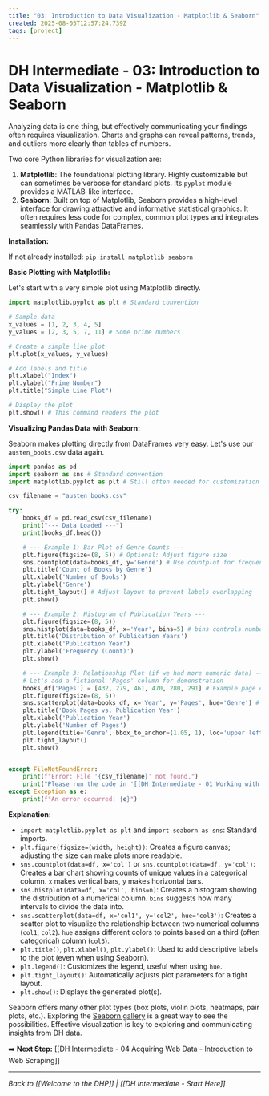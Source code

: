 ```yaml
---
title: "03: Introduction to Data Visualization - Matplotlib & Seaborn"
created: 2025-08-05T12:57:24.739Z
tags: [project]
---
```

# DH Intermediate - 03: Introduction to Data Visualization - Matplotlib & Seaborn

Analyzing data is one thing, but effectively communicating your findings often requires visualization. Charts and graphs can reveal patterns, trends, and outliers more clearly than tables of numbers.

Two core Python libraries for visualization are:

1.  **Matplotlib**: The foundational plotting library. Highly customizable but can sometimes be verbose for standard plots. Its `pyplot` module provides a MATLAB-like interface.
2.  **Seaborn**: Built on top of Matplotlib, Seaborn provides a high-level interface for drawing attractive and informative statistical graphics. It often requires less code for complex, common plot types and integrates seamlessly with Pandas DataFrames.

**Installation:**

If not already installed:
`pip install matplotlib seaborn`

**Basic Plotting with Matplotlib:**

Let's start with a very simple plot using Matplotlib directly.

```python
import matplotlib.pyplot as plt # Standard convention

# Sample data
x_values = [1, 2, 3, 4, 5]
y_values = [2, 3, 5, 7, 11] # Some prime numbers

# Create a simple line plot
plt.plot(x_values, y_values)

# Add labels and title
plt.xlabel("Index")
plt.ylabel("Prime Number")
plt.title("Simple Line Plot")

# Display the plot
plt.show() # This command renders the plot
```

**Visualizing Pandas Data with Seaborn:**

Seaborn makes plotting directly from DataFrames very easy. Let's use our `austen_books.csv` data again.

```python
import pandas as pd
import seaborn as sns # Standard convention
import matplotlib.pyplot as plt # Still often needed for customization

csv_filename = "austen_books.csv"

try:
    books_df = pd.read_csv(csv_filename)
    print("--- Data Loaded ---")
    print(books_df.head())

    # --- Example 1: Bar Plot of Genre Counts ---
    plt.figure(figsize=(8, 5)) # Optional: Adjust figure size
    sns.countplot(data=books_df, y='Genre') # Use countplot for frequencies
    plt.title('Count of Books by Genre')
    plt.xlabel('Number of Books')
    plt.ylabel('Genre')
    plt.tight_layout() # Adjust layout to prevent labels overlapping
    plt.show()

    # --- Example 2: Histogram of Publication Years ---
    plt.figure(figsize=(8, 5))
    sns.histplot(data=books_df, x='Year', bins=5) # bins controls number of bars
    plt.title('Distribution of Publication Years')
    plt.xlabel('Publication Year')
    plt.ylabel('Frequency (Count)')
    plt.show()

    # --- Example 3: Relationship Plot (if we had more numeric data) ---
    # Let's add a fictional 'Pages' column for demonstration
    books_df['Pages'] = [432, 279, 461, 470, 280, 291] # Example page counts
    plt.figure(figsize=(8, 5))
    sns.scatterplot(data=books_df, x='Year', y='Pages', hue='Genre') # Color points by Genre
    plt.title('Book Pages vs. Publication Year')
    plt.xlabel('Publication Year')
    plt.ylabel('Number of Pages')
    plt.legend(title='Genre', bbox_to_anchor=(1.05, 1), loc='upper left') # Move legend outside
    plt.tight_layout()
    plt.show()


except FileNotFoundError:
    print(f"Error: File '{csv_filename}' not found.")
    print("Please run the code in '[[DH Intermediate - 01 Working with Tabular Data - Intro to Pandas]]' first.")
except Exception as e:
    print(f"An error occurred: {e}")

```

**Explanation:**

*   `import matplotlib.pyplot as plt` and `import seaborn as sns`: Standard imports.
*   `plt.figure(figsize=(width, height))`: Creates a figure canvas; adjusting the size can make plots more readable.
*   `sns.countplot(data=df, x='col')` or `sns.countplot(data=df, y='col')`: Creates a bar chart showing counts of unique values in a categorical column. `x` makes vertical bars, `y` makes horizontal bars.
*   `sns.histplot(data=df, x='col', bins=n)`: Creates a histogram showing the distribution of a numerical column. `bins` suggests how many intervals to divide the data into.
*   `sns.scatterplot(data=df, x='col1', y='col2', hue='col3')`: Creates a scatter plot to visualize the relationship between two numerical columns (`col1`, `col2`). `hue` assigns different colors to points based on a third (often categorical) column (`col3`).
*   `plt.title()`, `plt.xlabel()`, `plt.ylabel()`: Used to add descriptive labels to the plot (even when using Seaborn).
*   `plt.legend()`: Customizes the legend, useful when using `hue`.
*   `plt.tight_layout()`: Automatically adjusts plot parameters for a tight layout.
*   `plt.show()`: Displays the generated plot(s).

Seaborn offers many other plot types (box plots, violin plots, heatmaps, pair plots, etc.). Exploring the [Seaborn gallery](https://seaborn.pydata.org/examples/index.html) is a great way to see the possibilities. Effective visualization is key to exploring and communicating insights from DH data.

➡️ **Next Step:** [[DH Intermediate - 04 Acquiring Web Data - Introduction to Web Scraping]]

---

*Back to [[Welcome to the DHP]] | [[DH Intermediate - Start Here]]*